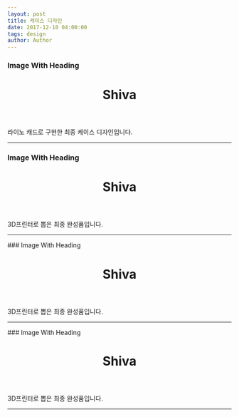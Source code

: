 ```yaml
---
layout: post
title: 케이스 디자인
date: 2017-12-10 04:00:00
tags: design
author: Author
---
```

### Image With Heading
<figure class="ampstart-디자인 전체  m0 relative mb4">
<amp-img src="{{ site.baseurl }}assets/images/designall.jpg" width="656" height="400" layout="responsive" alt="" class="mb3"></amp-img>
<figcaption class="absolute right-0 bottom-0 left-0">
<header class="ampstart-image-heading px2 py2 line-height-4"><h1>Shiva</h1></header>
</figcaption>
</figure>
라이노 캐드로 구현한 최종 케이스 디자인입니다.

<hr/>

### Image With Heading
<figure class="ampstart-디자인 앞 m0 relative mb4">
<amp-img src="{{ site.baseurl }}assets/images/designf.jpg" width="656" height="400" layout="responsive" alt="" class="mb3"></amp-img>
<figcaption class="absolute right-0 bottom-0 left-0">
<header class="ampstart-image-heading px2 py2 line-height-4"><h1>Shiva</h1></header>
</figcaption>
</figure>
3D프린터로 뽑은 최종 완성품입니다.

<hr/>
### Image With Heading
<figure class="ampstart-디자인 옆  m0 relative mb4">
<amp-img src="{{ site.baseurl }}assets/images/designr.jpg" width="656" height="400" layout="responsive" alt="" class="mb3"></amp-img>
<figcaption class="absolute right-0 bottom-0 left-0">
<header class="ampstart-image-heading px2 py2 line-height-4"><h1>Shiva</h1></header>
</figcaption>
</figure>
3D프린터로 뽑은 최종 완성품입니다.

<hr/>
### Image With Heading
<figure class="ampstart-디자인   m0 relative mb4">
<amp-img src="{{ site.baseurl }}assets/images/designu.jpg" width="656" height="400" layout="responsive" alt="" class="mb3"></amp-img>
<figcaption class="absolute right-0 bottom-0 left-0">
<header class="ampstart-image-heading px2 py2 line-height-4"><h1>Shiva</h1></header>
</figcaption>
</figure>
3D프린터로 뽑은 최종 완성품입니다.

<hr/>
